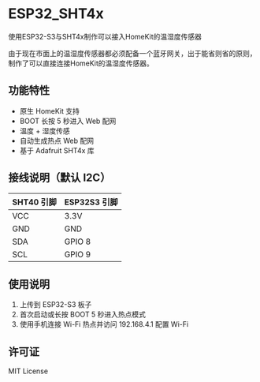 # ESP32_SHT4x
使用ESP32-S3与SHT4x制作可以接入HomeKit的温湿度传感器

由于现在市面上的温湿度传感器都必须配备一个蓝牙网关，出于能省则省的原则，制作了可以直接连接HomeKit的温湿度传感器。
## 功能特性

- 原生 HomeKit 支持
- BOOT 长按 5 秒进入 Web 配网
- 温度 + 湿度传感
- 自动生成热点 Web 配网
- 基于 Adafruit SHT4x 库

## 接线说明（默认 I2C）

|  SHT40 引脚    | ESP32S3 引脚 |
|----------------|-------------|
| VCC            | 3.3V        |
| GND            | GND         |
| SDA            | GPIO 8      |
| SCL            | GPIO 9      |

## 使用说明

1. 上传到 ESP32-S3 板子
2. 首次启动或长按 BOOT 5 秒进入热点模式
3. 使用手机连接 Wi-Fi 热点并访问 192.168.4.1 配置 Wi-Fi

## 许可证

MIT License
